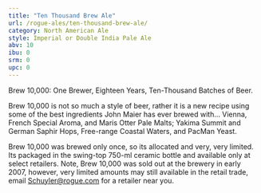 ```yaml
---
title: "Ten Thousand Brew Ale"
url: /rogue-ales/ten-thousand-brew-ale/
category: North American Ale
style: Imperial or Double India Pale Ale
abv: 10
ibu: 0
srm: 0
upc: 0
---
```

Brew 10,000: One Brewer, Eighteen Years, Ten-Thousand Batches of Beer. 

Brew 10,000 is not so much a style of beer, rather it is a new recipe using some of the best ingredients John Maier has ever brewed with... Vienna, French Special Aroma, and Maris Otter Pale Malts; Yakima Summit and German Saphir Hops, Free-range Coastal Waters, and PacMan Yeast. 

Brew 10,000 was brewed only once, so its allocated and very, very limited. Its packaged in the swing-top 750-ml ceramic bottle and available only at select retailers. Note, Brew 10,000 was sold out at the brewery in early 2007, however, very limited amounts may still available in the retail trade, email Schuyler@rogue.com for a retailer near you.
